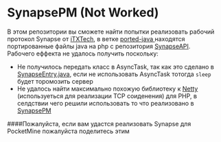 # SynapsePM (Not Worked) 
 
В этом репозитории  вы сможете найти попытки реализовать рабочий протокол Synapse от [iTXTech](https://github.com/iTXTech), в ветке 
 [ported-java ](https://github.com/ColineTeam/SynapsePM/tree/ported-java) находятся портированные файлы java на php с репозитория [SynapseAPI](https://github.com/iTXTech/SynapseAPI).   
 Рабочего еффекта не удалось получить поскольку: 
 * Не получилось передать класс в AsyncTask, так как это сделано в [SynapseEntry.java](https://github.com/iTXTech/SynapseAPI/blob/master/src/main/java/org/itxtech/synapseapi/SynapseEntry.java#L192), если не использовать AsyncTask тотогда `sleep` будет торомозить сервер 
 * Не удалось найти максимально похожую библиотеку к [Netty](http://netty.io) (используеться для реализации TCP соиденения) для PHP, в селдствии чего решили использовать то что реализовано в [SynapsePM](https://github.com/iTXTech/SynapsePM)    
  
 ####Пожалуйста, если вам удастся реализовать Synapse для PocketMine пожалуйста поделитесь этим